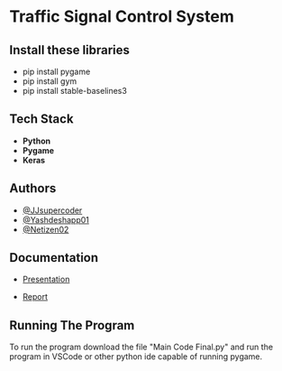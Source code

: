 # Traffic Signal Control System

## Install these libraries
- pip install pygame
- pip install gym
- pip install stable-baselines3

## Tech Stack

- **Python**
- **Pygame**
- **Keras**

## Authors

- [@JJsupercoder](https://github.com/JJsupercoder)
- [@Yashdeshapp01](https://github.com/Yashdeshapp01)
- [@Netizen02](https://github.com/Netizen02)

## Documentation

- [Presentation](https://www.canva.com/design/DAFh0_-M5DE/N_SIVnf4luzizx4WF6pYOg/edit?utm_content=DAFh0_-M5DE&utm_campaign=designshare&utm_medium=link2&utm_source=sharebutton)


- [Report](https://www.report.com/design/)

## Running The Program

To run the program download the file "Main Code Final.py" and run the program in VSCode or other python ide capable of running pygame.
